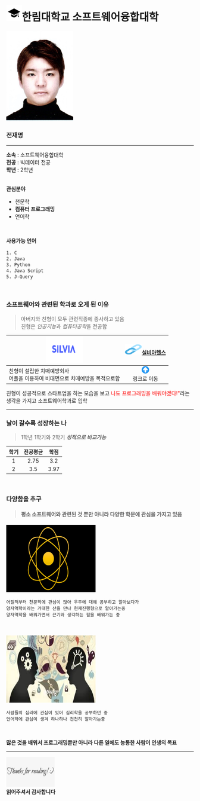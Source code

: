 # <img src=학교.png width=42 height=42>한림대학교 소프트웨어융합대학


<img src=전재명.jpg width=180 height=240>  

### 전재명

---

**소속** : 소프트웨어융합대학  
**전공** : 빅데이터 전공  
**학년** : 2학년  
<br/>

**관심분야**  
* 천문학
* **컴퓨터 프로그래밍**
* 언어학
<br/>

**사용가능 언어**
```
1. C
2. Java
3. Python
4. Java Script  
5. J-Query
```
<br/>

### 소프트웨어와 관련된 학과로 오게 된 이유
>아버지와 친형이 모두 관련직종에 종사하고 있음    
>친형은 *인공지능*과 *컴퓨터공학*을 전공함  

  
|<img src=실비아헬스.PNG width=100 height=70>|<img src=링크.png width=45 height=27>[실비아헬스](https://silvia.io)|
|---|:---:|
|친형이 설립한 치매예방회사<br/> 어플을 이용하여 비대면으로 치매예방을 목적으로함|<img src=화살표.png width=20 height=20><br/>링크로 이동|  

친형이 성공적으로 스타트업을 하는 모습을 보고 <span style="color:red">나도 프로그래밍을 배워야겠다!"</span>라는 생각을 가지고 소프트웨어학과로 입학  


---

### 날이 갈수록 성장하는 나
>1학년 1학기와 2학기 ***성적으로 비교가능***  

|학기|전공평균|학점|
|:---:|:---:|:---:|
|1|2.75|3.2|
|2|3.5|3.97|  
<br/>

### 다양함을 추구
>#### 평소 소프트웨어와 관련된 것 뿐만 아니라 다양한 학문에 관심을 가지고 있음  
<img src=양자역학.png width=240 height=180> <br/>
```
어릴적부터 천문학에 관심이 많아 우주에 대해 공부하고 알아보다가   
양자역학이라는 거대한 산을 만나 현재진행형으로 알아가는중  
양자역학을 배워가면서 끈기와 생각하는 힘을 배워가는 중
```
<br/>
<br/>
<img src=언어학.jpg width=240 height=180> <br/>

```
사람들의 심리에 관심이 있어 심리학을 공부하던 중
언어학에 관심이 생겨 하나하나 천천히 알아가는중
```
<br/>

**많은 것을 배워서 프로그래밍뿐만 아니라 다른 일에도 능통한 사람이 인생의 목표**


---

<img src=감사.png width=130 height=80> <br/>
**읽어주셔서 감사합니다**

